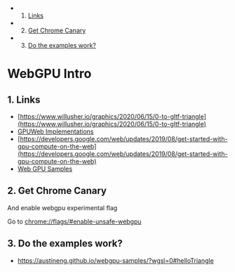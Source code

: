<!-- vscode-markdown-toc -->
* 1. [Links](#Links)
* 2. [Get Chrome Canary](#GetChromeCanary)
* 3. [Do the examples work?](#Dotheexampleswork)

<!-- vscode-markdown-toc-config
	numbering=true
	autoSave=true
	/vscode-markdown-toc-config -->
<!-- /vscode-markdown-toc -->


# WebGPU Intro

##  1. <a name='Links'></a>Links


- [https://www.willusher.io/graphics/2020/06/15/0-to-gltf-triangle](https://www.willusher.io/graphics/2020/06/15/0-to-gltf-triangle)
- [GPUWeb Implementations](https://github.com/gpuweb/gpuweb/wiki/Implementation-Status)
- [https://developers.google.com/web/updates/2019/08/get-started-with-gpu-compute-on-the-web](https://developers.google.com/web/updates/2019/08/get-started-with-gpu-compute-on-the-web)
- [Web GPU Samples](https://austineng.github.io/webgpu-samples/?wgsl=0#helloTriangle)


##  2. <a name='GetChromeCanary'></a>Get Chrome Canary

And enable webgpu experimental flag 

Go to [chrome://flags/#enable-unsafe-webgpu](chrome://flags/#enable-unsafe-webgpu)


##  3. <a name='Dotheexampleswork'></a>Do the examples work? 

- https://austineng.github.io/webgpu-samples/?wgsl=0#helloTriangle